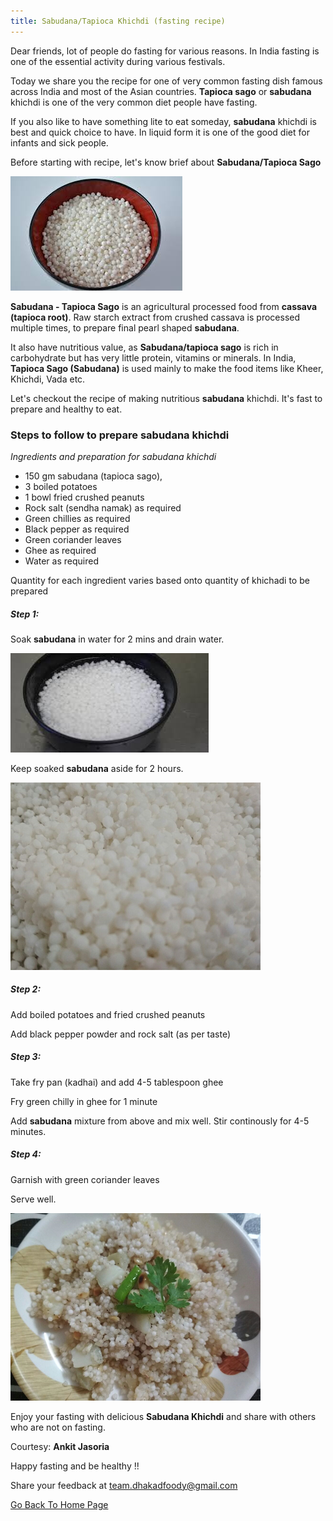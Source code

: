 ```yaml
---
title: Sabudana/Tapioca Khichdi (fasting recipe)
---
```


Dear friends, lot of people do fasting for various reasons. In India fasting is one of the essential activity during various festivals.

Today we share you the recipe for one of very common fasting dish famous across India and most of the Asian countries. **Tapioca sago** or **sabudana** khichdi is one of the very common diet people have fasting.

If you also like to have something lite to eat someday, **sabudana** khichdi is best and quick choice to have. In liquid form it is one of the good diet for infants and sick people.

   
Before starting with recipe, let's know brief about **Sabudana/Tapioca Sago**

![Sabudana](/img/sabudana3.png "Sabudana")

**Sabudana - Tapioca Sago** is an agricultural processed food from **cassava (tapioca root)**. Raw starch extract from crushed cassava is processed multiple times, to prepare final pearl shaped **sabudana**.

It also have nutritious value, as **Sabudana/tapioca sago** is rich in carbohydrate but has very little protein, vitamins or minerals. In India, **Tapioca Sago (Sabudana)** is used mainly to make the food items like Kheer, Khichdi, Vada etc.

Let's checkout the recipe of making nutritious **sabudana** khichdi. It's fast to prepare and healthy to eat.


### Steps to follow to prepare **sabudana** khichdi

*Ingredients and preparation for sabudana khichdi*

- 150 gm sabudana (tapioca sago), 
- 3 boiled potatoes
- 1 bowl fried crushed peanuts
- Rock salt (sendha namak) as required
- Green chillies as required
- Black pepper as required
- Green coriander leaves
- Ghee as required
- Water as required

Quantity for each ingredient varies based onto quantity of khichadi to be prepared

##### Step 1:

Soak **sabudana** in water for 2 mins and drain water.

![soaked sabudana](/img/sabudana4.png "soaked sabudana")

Keep soaked **sabudana** aside for 2 hours.

![soaked sabudana after water drained](/img/sabudana1.png "soaked sabudana after water drained")

##### Step 2:

Add boiled potatoes and fried crushed peanuts

Add black pepper powder and rock salt (as per taste)

##### Step 3:

Take fry pan (kadhai) and add 4-5 tablespoon ghee

Fry green chilly in ghee for 1 minute

Add **sabudana** mixture from above and mix well. Stir continously for 4-5 minutes.

##### Step 4:

Garnish with green coriander leaves

Serve well.

![sabudana ready](/img/sabudana2.png "Ready Sabudana")

Enjoy your fasting with delicious **Sabudana Khichdi** and share with others who are not on fasting.

Courtesy: **Ankit Jasoria**

Happy fasting and be healthy !!

Share your feedback at team.dhakadfoody@gmail.com

<a href ="/{{ site.baseurl }}" >Go Back To Home Page</a>
